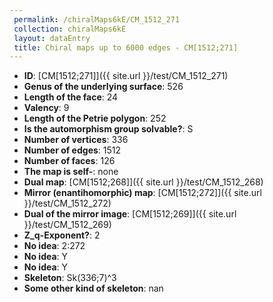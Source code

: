 ```yaml
--- 
 permalink: /chiralMaps6kE/CM_1512_271 
 collection: chiralMaps6kE
 layout: dataEntry
 title: Chiral maps up to 6000 edges - CM[1512;271]
---
```


- **ID**: [CM[1512;271]]({{ site.url }}/test/CM_1512_271)
- **Genus of the underlying surface**: 526
- **Length of the face**: 24
- **Valency**: 9
- **Length of the Petrie polygon**: 252
- **Is the automorphism group solvable?**: S
- **Number of vertices**: 336
- **Number of edges**: 1512
- **Number of faces**: 126
- **The map is self-**: none
- **Dual map**: [CM[1512;268]]({{ site.url }}/test/CM_1512_268)
- **Mirror (enantihomorphic) map**: [CM[1512;272]]({{ site.url }}/test/CM_1512_272)
- **Dual of the mirror image**: [CM[1512;269]]({{ site.url }}/test/CM_1512_269)
- **Z_q-Exponent?**: 2
- **No idea**:  2:272
- **No idea**: Y
- **No idea**: Y
- **Skeleton**: Sk(336;7)^3
- **Some other kind of skeleton**: nan
